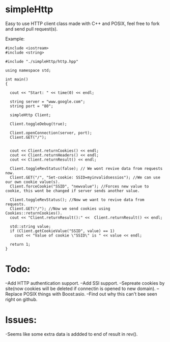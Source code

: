 simpleHttp
==========

Easy to use HTTP client class made with C++ and POSIX, feel free to fork and send pull request(s).

Example:
```
#include <iostream>
#include <string>

#include "./simpleHttp/http.hpp"

using namespace std;

int main()
{

  cout << "Start: " << time(0) << endl;

  string server = "www.google.com";
  string port = "80";

  simpleHttp Client;

  Client.toggleDebug(true);

  Client.openConnection(server, port);
  Client.GET("/");


  cout << Client.returnCookies() << endl;
  cout << Client.returnHeaders() << endl;
  cout << Client.returnResult() << endl;

  Client.toggleRevStatus(false); // We wont revive data from requests now.
  Client.GET("/", "Set-cookie: SSID=myinvalidsessios"); //We can use our own cookie value(s).
  Client.forceCookie("SSID", "newvalue"); //Forces new value to cookie, this wont be changed if server sends another value.

  Client.toggleRevStatus(); //Now we want to revive data from requests.
  Client.GET("/"); //Now we send cookies using Cookies::returnCookies().
  cout << "Client.returnResult():" <<  Client.returnResult() << endl;

  std::string value;
  if (Client.getCookieValue("SSID", value) == 1)
    cout << "Value of cookie \"SSID\" is " << value << endl;

  return 1;
}
```

Todo:
=====
–Add HTTP authentication support.
–Add SSl support.
–Sepreate cookies by site(now cookies will be deleted if connectin is opened to new domain).
–Replace POSIX things with Boost:asio.
–Find out why this can't bee seen right on github.

Issues:
=======
-Seems like some extra data is addded to end of result in rev().
